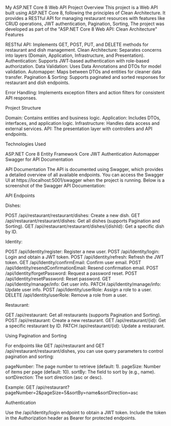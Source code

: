 My ASP.NET Core 8 Web API Project
Overview
This project is a Web API built using ASP.NET Core 8, following the principles of Clean Architecture. It provides a RESTful API for managing restaurant resources with features like CRUD operations, JWT authentication, Pagination, Sorting,  The project was developed as part of the "ASP.NET Core 8 Web API: Clean Architecture" 
Features

RESTful API: Implements GET, POST, PUT, and DELETE methods for restaurant and dish management.
Clean Architecture: Separates concerns into layers (Domain, Application, Infrastructure, and Presentation).
Authentication: Supports JWT-based authentication with role-based authorization.
Data Validation: Uses Data Annotations and DTOs for model validation.
Automapper: Maps between DTOs and entities for cleaner data transfer.
Pagination & Sorting: Supports paginated and sorted responses for restaurant and dish endpoints.

Error Handling: Implements exception filters and action filters for consistent API responses.

Project Structure

Domain: Contains entities and business logic.
Application: Includes DTOs, interfaces, and application logic.
Infrastructure: Handles data access and external services.
API: The presentation layer with controllers and API endpoints.

Technologies Used

ASP.NET Core 8
Entity Framework Core
JWT Authentication
Automapper
Swagger for API Documentation


API Documentation
The API is documented using Swagger, which provides a detailed overview of all available endpoints. You can access the Swagger UI at https://localhost:5001/swagger when the project is running.
Below is a screenshot of the Swagger API Documentation:

API Endpoints

Dishes:

POST /api/restaurant/restaurant/dishes: Create a new dish.
GET /api/restaurant/restaurant/dishes: Get all dishes (supports Pagination and Sorting).
GET /api/restaurant/restaurant/dishes/{dishId}: Get a specific dish by ID.


Identity:

POST /api/Identity/register: Register a new user.
POST /api/Identity/login: Login and obtain a JWT token.
POST /api/Identity/refresh: Refresh the JWT token.
GET /api/Identity/confirmEmail: Confirm user email.
POST /api/Identity/resendConfirmationEmail: Resend confirmation email.
POST /api/Identity/forgetPassword: Request a password reset.
POST /api/Identity/resetPassword: Reset password.
GET /api/Identity/manage/info: Get user info.
PATCH /api/Identity/manage/info: Update user info.
POST /api/Identity/userRole: Assign a role to a user.
DELETE /api/Identity/userRole: Remove a role from a user.


Restaurant:

GET /api/restaurant: Get all restaurants (supports Pagination and Sorting).
POST /api/restaurant: Create a new restaurant.
GET /api/restaurant/{id}: Get a specific restaurant by ID.
PATCH /api/restaurant/{id}: Update a restaurant.



Using Pagination and Sorting

For endpoints like GET /api/restaurant and GET /api/restaurant/restaurant/dishes, you can use query parameters to control pagination and sorting:

pageNumber: The page number to retrieve (default: 1).
pageSize: Number of items per page (default: 10).
sortBy: The field to sort by (e.g., name).
sortDirection: The sort direction (asc or desc).

Example: GET /api/restaurant?pageNumber=2&pageSize=5&sortBy=name&sortDirection=asc


Authentication

Use the /api/Identity/login endpoint to obtain a JWT token.
Include the token in the Authorization header as Bearer <token> for protected endpoints.



